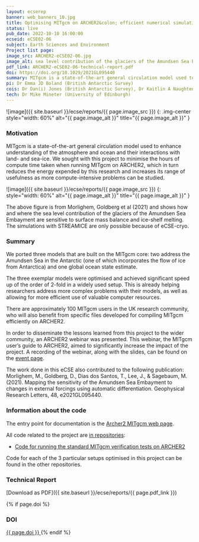 ```yaml
---
layout: ecserep
banner: web_banners_10.jpg
title: Optimising MITgcm on ARCHER2&colon; efficient numerical simulation and data assimilation tools for studying the ocean, atmosphere, and cryosphere  
status: live
pub_date: 2022-10-10 16:00:00
ecseid: eCSE02-06
subject: Earth Sciences and Environment
Project list page:
image_src: ARCHER2-eCSE02-06.jpg
image_alt: sea level contribution of the glaciers of the Amundsen Sea Embayment 
pdf_link: ARCHER2-eCSE02-06-technical-report.pdf
doi: https://doi.org/10.1029/2021GL095440 
summary: MITgcm is a state-of-the-art general circulation model used to enhance understanding of the atmosphere and ocean and their interactions with land- and sea-ice. This project involved the porting to ARCHER2 of three exemplar models that are built on the MITgcm core, two addressing the Amundsen Sea in the Antarctic and one global ocean state estimate. These exemplar models were then optimised, achieving a speed-up of the order of 2-fold in a widely used setup. This work is already helping researchers address more complex problems with their models, as well as allowing for more efficient use of valuable computer resources.
pi: Dr Emma JD Boland (British Antarctic Survey)
cois: Dr Dan(i) Jones (British Antarctic Survey), Dr Kaitlin A Naughten (British Antarctic Survey), Dr Daniel N Goldberg (University of Edinburgh)
tech: Dr Mike Mineter (University of Edinburgh)
---
```




![image]({{ site.baseurl }}/ecse/reports/{{ page.image_src }})
{: .img-center style="width: 60%" alt="{{ page.image_alt }}" title="{{ page.image_alt }}" }


### Motivation

MITgcm is a state-of-the-art general circulation model used to enhance understanding of the atmosphere and ocean and their interactions with land- and sea-ice.  We sought with this project to minimise the hours of compute time taken when running MITgcm on ARCHER2, which in turn reduces the energy expended by this research and increases its range of usefulness as more compute-intensive problems can be studied.

![image]({{ site.baseurl }}/ecse/reports/{{ page.image_src }})
{:  style="width: 60%" alt="{{ page.image_alt }}" title="{{ page.image_alt }}" }

The above figure is from Morlighem, Goldberg et al (2021) and shows how and where the sea level contribution of the glaciers of the Amundsen Sea Embayment are sensitive to surface mass balance and ice-shelf melting. The simulations with STREAMICE are only possible because of eCSE-cryo.


### Summary

We ported three models that are built on the MITgcm core: two address the Amundsen Sea in the Antarctic (one of which incorporates the flow of ice from Antarctica) and one global ocean state estimate.

The three exemplar models were optimised and achieved significant speed up of the order of 2-fold in a widely used setup. This is already helping researchers address more complex problems with their models, as well as allowing for more efficient use of valuable computer resources. 

There are approximately 100 MITgcm users in the UK research community, who will also benefit from specific files developed for compiling MITgcm efficiently on ARCHER2. 

In order to disseminate the lessons learned from this project to the wider community, an ARCHER2 webinar was presented. This webinar, the MITgcm user’s guide to ARCHER2, aimed to significantly increase the impact of the project. A recording of the webinar, along with the slides, can be found on the [event page](https://www.archer2.ac.uk/training/courses/220914-mitgcm-vt/).

The work done in this eCSE also contributed to the following publication: Morlighem, M., Goldberg, D., Dias dos Santos, T., Lee, J., & Sagebaum, M. (2021). Mapping the sensitivity of the Amundsen Sea Embayment to changes in external forcings using automatic differentiation. Geophysical Research Letters, 48, e2021GL095440. 




### Information about the code

The entry point for documentation is the [Archer2 MITgcm web page](https://docs.archer2.ac.uk/research-software/mitgcm/).

All code related to the project are [in repositories](https://github.com/eCSE-MITgcm-ARCHER2/):

- [Code for running the standard MITgcm verification tests on ARCHER2](https://github.com/eCSE-MITgcm-ARCHER2/eCSE-archer2-verification)

Code for each of the 3 particular setups optimised in this project can be found in the other repositories.


### Technical Report

[Download as PDF]({{ site.baseurl }}/ecse/reports/{{ page.pdf_link }}) 


{% if page.doi  %}
### DOI
  <a href="https://doi.org/{{ page.doi }}">
     {{ page.doi }}
  </a>
{% endif %}